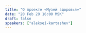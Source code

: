 ```yaml
---
title: "О проекте «Музей здоровья»"
date: "20 Feb 20 16:00 MSK"
draft: false
speakers: ["aleksei-kartashev"]
---
```

